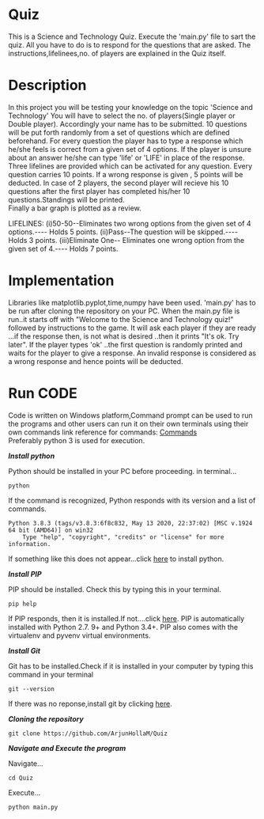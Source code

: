 # Quiz
This is a Science and Technology Quiz.
Execute the 'main.py' file to sart the quiz.
All you have to do is to respond for the questions that are asked.
The instructions,lifelinees,no. of players are explained in the Quiz itself.
# Description
In this project you will be testing your knowledge on the topic 'Science and Technology'
You will have to select the no. of players(Single player or Double player).
Accordingly your name has to be submitted.
10 questions will be put forth randomly from a set of questions which are defined beforehand. 
For every question the player has to type a response which he/she feels is correct from a given set of 4 options.
If the player is unsure about an answer he/she can type 'life' or 'LIFE' in place of the response.
Three lifelines are provided which can be activated for any question.
Every question carries 10 points. If a wrong response is given , 5 points will be deducted.
In case of 2 players, the second player will recieve his 10 questions after the first player has completed his/her 10 questions.Standings will be printed.  
Finally a bar graph is plotted as a review.

LIFELINES:
(i)50-50--Eliminates two wrong options from the given set of 4 options.---- Holds 5 points.
(ii)Pass--The question will be skipped.---- Holds 3 points.
(iii)Eliminate One-- Eliminates one wrong option from the given set of 4.---- Holds 7 points.
# Implementation
Libraries like matplotlib.pyplot,time,numpy have been used.
'main.py' has to be run after cloning the repository on your PC.
When the main.py file is run..it starts off with "Welcome to the Science and Technology quiz!" followed by instructions to the game.
It will ask each player if they are ready ...if the response then, is not what is desired ..then it prints "It's ok. Try later".
If the player types 'ok' ..the first question is randomly printed and waits for the player to give a response. An invalid response is considered as a wrong response and hence points will be deducted.
# Run CODE
Code is written on Windows platform,Command prompt can be used to run the programs and other users can run it on their own terminals using their own commands link reference for commands: <a href=https://www.lemoda.net/windows/windows2unix/windows2unix.html>Commands<a>
<br>Preferably python 3 is used for execution.
  <br><p><i><b>Install python</b></i></p>
Python should be installed in your PC before proceeding.
in terminal...
  <p><code>python</code></p>
If the command is recognized, Python responds with its version and a list of commands.
  <p><code>Python 3.8.3 (tags/v3.8.3:6f8c832, May 13 2020, 22:37:02) [MSC v.1924 64 bit (AMD64)] on win32
    Type "help", "copyright", "credits" or "license" for more information.</code></p>
If something like this does not appear...click <a href=https://www.python.org/downloads/>here<a> to install python.
  <p><i><b>Install PIP</b></i></p>
PIP should be installed. Check this by typing this in your terminal.
  <p><code>pip help</code></p>
If PIP responds, then it is installed.If not....click <a href="https://pip.pypa.io/en/stable/installing/">here</a>.
PIP is automatically installed with Python 2.7. 9+ and Python 3.4+. PIP also comes with the virtualenv and pyvenv virtual environments.
  <p><i><b>Install Git</b></i></p>
Git has to be installed.Check if it is installed in your computer by typing this command in your terminal
  <p><code>git --version</code></p>
If there was no reponse,install git by clicking <a href=https://git-scm.com/downloads>here<a>.
 <p><i><b>Cloning the repository</b></i></p>
  <p><code>git clone https://github.com/ArjunHollaM/Quiz </code></p>
  <p><i><b>Navigate and Execute the program</b></i></p>
Navigate...
  <p><code>cd Quiz</code></p>
Execute...
  <p><code>python main.py</code></p>
 
  
  
  
  
